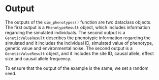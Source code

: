 # Output

The outputs of the `sim_phenotypes()` function are two dataclass objects. The first output is a `PhenotypeResult` object, which includes information regarding the simulated individuals. The second output is a `GeneticValueResult` 
describes the phenotypic information regarding the simulated  and it includes the individual ID, simulated value of phenotype, genetic value and environmental noise. The second output is a `GeneticValueResult` object, and it includes the site ID, causal allele, effect size and causal allele frequency.

To ensure that the output of the example is the same, we set a random seed.